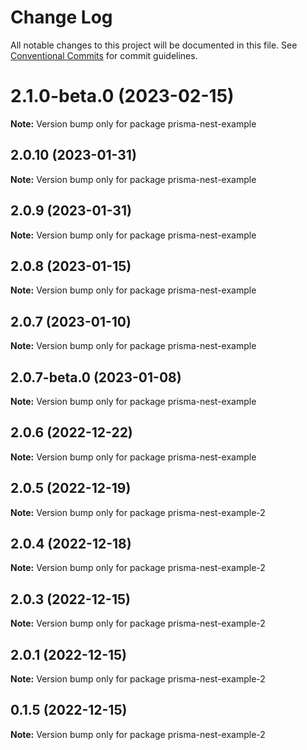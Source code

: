 # Change Log

All notable changes to this project will be documented in this file.
See [Conventional Commits](https://conventionalcommits.org) for commit guidelines.

# 2.1.0-beta.0 (2023-02-15)

**Note:** Version bump only for package prisma-nest-example





## 2.0.10 (2023-01-31)

**Note:** Version bump only for package prisma-nest-example





## 2.0.9 (2023-01-31)

**Note:** Version bump only for package prisma-nest-example





## 2.0.8 (2023-01-15)

**Note:** Version bump only for package prisma-nest-example





## 2.0.7 (2023-01-10)

**Note:** Version bump only for package prisma-nest-example





## 2.0.7-beta.0 (2023-01-08)

**Note:** Version bump only for package prisma-nest-example





## 2.0.6 (2022-12-22)

**Note:** Version bump only for package prisma-nest-example





## 2.0.5 (2022-12-19)

**Note:** Version bump only for package prisma-nest-example-2





## 2.0.4 (2022-12-18)

**Note:** Version bump only for package prisma-nest-example-2





## 2.0.3 (2022-12-15)

**Note:** Version bump only for package prisma-nest-example-2





## 2.0.1 (2022-12-15)

**Note:** Version bump only for package prisma-nest-example-2





## 0.1.5 (2022-12-15)

**Note:** Version bump only for package prisma-nest-example-2
